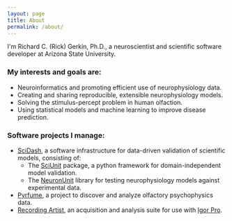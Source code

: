 ```yaml
---
layout: page
title: About
permalink: /about/
---
```


I'm Richard C. (Rick) Gerkin, Ph.D., a neuroscientist and scientific software developer at Arizona State University.  

### My interests and goals are:  

- Neuroinformatics and promoting efficient use of neurophysiology data.   
- Creating and sharing reproducible, extensible neurophysiology models.  
- Solving the stimulus-percept problem in human olfaction.
- Using statistical models and machine learning to improve disease prediction.

### Software projects I manage:

- [SciDash](http://scidash.org), a software infrastructure for data-driven validation of scientific models, consisting of:
  - The [SciUnit](https://github.com/scidash/sciunit) package, a python framework for domain-independent model validation. 
  - The [NeuronUnit](https://github.com/scidash/neuronunit) library for testing neurophysiology models against experimental data.  
- [Pyrfume](http://pyrfume.org), a project to discover and analyze olfactory psychophysics data.
- [Recording Artist](https://github/rgerkin/recording-artist), an acquisition and analysis suite for use with [Igor Pro](http://www.wavemetrics.com/products/igorpro/igorpro.htm).
